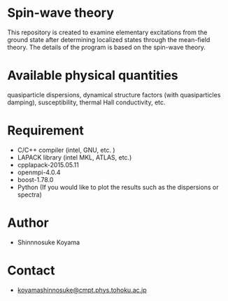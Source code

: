 # Spin-wave theory
This repository is created to examine elementary excitations from the ground state after determining localized states through the mean-field theory.
The details of the program is based on the spin-wave theory.

# Available physical quantities
quasiparticle dispersions, dynamical structure factors (with quasiparticles damping), susceptibility, thermal Hall conductivity, etc.

# Requirement
* C/C++ compiler (intel, GNU, etc. )
* LAPACK library (intel MKL, ATLAS, etc.)
* cpplapack-2015.05.11
* openmpi-4.0.4
* boost-1.78.0
* Python (If you would like to plot the results such as the dispersions or spectra)
 
# Author
* Shinnnosuke Koyama

# Contact 
* koyamashinnosuke@cmpt.phys.tohoku.ac.jp
